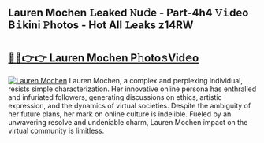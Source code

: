 ## Lauren Mochen 𝙻eaked 𝙽u𝚍e - Part-4h4 𝚅𝚒deo B𝚒kini 𝙿hotos - Hot All 𝙻eaks z14RW

# <h2><a href="http://ld64t1u.urlbe.top/?page=Lauren+Mochen">🔗🔗👉👉 Lauren Mochen P𝚑oto𝚜Vid𝚎o</a></h2>

[![Lauren Mochen](https://i.imgur.com/eBuTRDB.gif)](http://ld64t1u.urlbe.top/?page=Lauren+Mochen)
Lauren Mochen, a complex and perplexing individual, resists simple characterization. Her innovative online persona has enthralled and infuriated followers, generating discussions on ethics, artistic expression, and the dynamics of virtual societies. Despite the ambiguity of her future plans, her mark on online culture is indelible. Fueled by an unwavering resolve and undeniable charm, Lauren Mochen impact on the virtual community is limitless.
